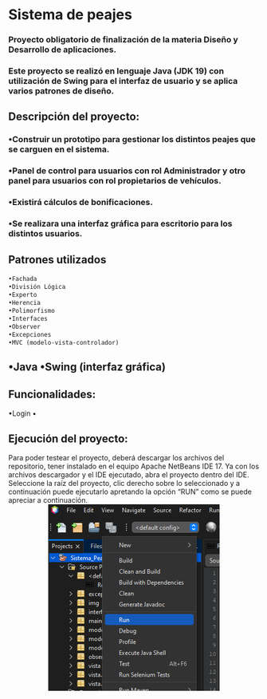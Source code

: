 

# Sistema de peajes

### Proyecto obligatorio de finalización de la materia Diseño y Desarrollo de aplicaciones.
### Este proyecto se realizó en lenguaje Java (JDK 19) con utilización de Swing para el interfaz de usuario y se aplica varios patrones de diseño.

## Descripción del proyecto:
### •Construir un prototipo para gestionar los distintos peajes que se carguen en el sistema.
### •Panel de control para usuarios con rol Administrador y otro panel para usuarios con rol propietarios de vehículos.
### •Existirá cálculos de bonificaciones.
### •Se realizara una interfaz gráfica para escritorio para los distintos usuarios.


## Patrones utilizados
    •Fachada
    •División Lógica
    •Experto
    •Herencia
    •Polimorfismo
    •Interfaces
    •Observer
    •Excepciones
    •MVC (modelo-vista-controlador)

<h2 Stack usado:</h2>
    •Java
    •Swing (interfaz gráfica)


<h2>Funcionalidades:</h2>
    •Login
    •	

<h2> Ejecución del proyecto:</h2>
    Para poder testear el proyecto, deberá descargar los archivos del repositorio, tener instalado en el equipo Apache NetBeans IDE 17.
    Ya con los archivos descargador y el IDE ejecutado, abra el proyecto dentro del IDE. 
    Seleccione la raíz del proyecto, clic derecho sobre lo seleccionado y a continuación puede ejecutarlo apretando la opción “RUN”  como se puede apreciar a continuación.

<div id="run" align="center">
<img src="./img/runProject.PNG" >
</div>

